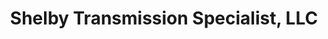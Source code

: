---
title: "Shelby Transmission Specialist, LLC"
url: /shelby/shelby-transmission-specialist-llc/
shop: Autowerkstatt
---